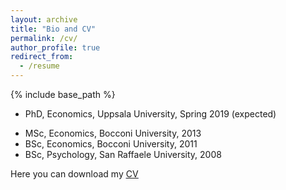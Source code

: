 ```yaml
---
layout: archive
title: "Bio and CV"
permalink: /cv/
author_profile: true
redirect_from:
  - /resume
---
```


{% include base_path %}

* PhD, Economics, Uppsala University, Spring 2019 (expected) 
<!-- Fields: applied labour economics, dynamic treatment evaluation
 -->
* MSc, Economics, Bocconi University, 2013
* BSc, Economics, Bocconi University, 2011
* BSc, Psychology, San Raffaele University, 2008

Here you can download my <span style="text-decoration:underline; color:blue"> [CV](https://www.dropbox.com/s/wpc69iooo8bwwjd/CV_Lombardi.pdf?dl=0/) </span>
